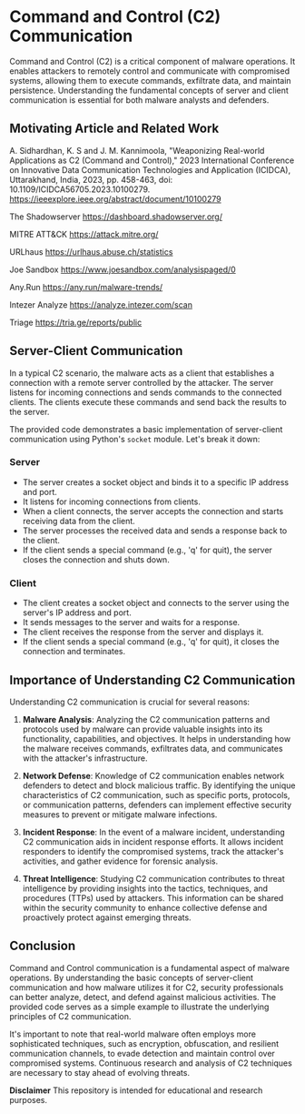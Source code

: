 # Command and Control (C2) Communication

Command and Control (C2) is a critical component of malware operations. It enables attackers to remotely control and communicate with compromised systems, allowing them to execute commands, exfiltrate data, and maintain persistence. Understanding the fundamental concepts of server and client communication is essential for both malware analysts and defenders.

## Motivating Article and Related Work
A. Sidhardhan, K. S and J. M. Kannimoola, "Weaponizing Real-world Applications as C2 (Command and Control)," 2023 International Conference on Innovative Data Communication Technologies and Application (ICIDCA), Uttarakhand, India, 2023, pp. 458-463, doi: 10.1109/ICIDCA56705.2023.10100279. https://ieeexplore.ieee.org/abstract/document/10100279

The Shadowserver https://dashboard.shadowserver.org/

MITRE ATT&CK https://attack.mitre.org/

URLhaus https://urlhaus.abuse.ch/statistics

Joe Sandbox https://www.joesandbox.com/analysispaged/0

Any.Run https://any.run/malware-trends/

Intezer Analyze https://analyze.intezer.com/scan

Triage https://tria.ge/reports/public

## Server-Client Communication
In a typical C2 scenario, the malware acts as a client that establishes a connection with a remote server controlled by the attacker. The server listens for incoming connections and sends commands to the connected clients. The clients execute these commands and send back the results to the server.

The provided code demonstrates a basic implementation of server-client communication using Python's `socket` module. Let's break it down:

### Server
- The server creates a socket object and binds it to a specific IP address and port.
- It listens for incoming connections from clients.
- When a client connects, the server accepts the connection and starts receiving data from the client.
- The server processes the received data and sends a response back to the client.
- If the client sends a special command (e.g., 'q' for quit), the server closes the connection and shuts down.

### Client
- The client creates a socket object and connects to the server using the server's IP address and port.
- It sends messages to the server and waits for a response.
- The client receives the response from the server and displays it.
- If the client sends a special command (e.g., 'q' for quit), it closes the connection and terminates.

## Importance of Understanding C2 Communication
Understanding C2 communication is crucial for several reasons:

1. **Malware Analysis**: Analyzing the C2 communication patterns and protocols used by malware can provide valuable insights into its functionality, capabilities, and objectives. It helps in understanding how the malware receives commands, exfiltrates data, and communicates with the attacker's infrastructure.

2. **Network Defense**: Knowledge of C2 communication enables network defenders to detect and block malicious traffic. By identifying the unique characteristics of C2 communication, such as specific ports, protocols, or communication patterns, defenders can implement effective security measures to prevent or mitigate malware infections.

3. **Incident Response**: In the event of a malware incident, understanding C2 communication aids in incident response efforts. It allows incident responders to identify the compromised systems, track the attacker's activities, and gather evidence for forensic analysis.

4. **Threat Intelligence**: Studying C2 communication contributes to threat intelligence by providing insights into the tactics, techniques, and procedures (TTPs) used by attackers. This information can be shared within the security community to enhance collective defense and proactively protect against emerging threats.

## Conclusion
Command and Control communication is a fundamental aspect of malware operations. By understanding the basic concepts of server-client communication and how malware utilizes it for C2, security professionals can better analyze, detect, and defend against malicious activities. The provided code serves as a simple example to illustrate the underlying principles of C2 communication.

It's important to note that real-world malware often employs more sophisticated techniques, such as encryption, obfuscation, and resilient communication channels, to evade detection and maintain control over compromised systems. Continuous research and analysis of C2 techniques are necessary to stay ahead of evolving threats.

**Disclaimer**
This repository is intended for educational and research purposes.

